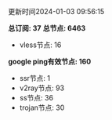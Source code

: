更新时间2024-01-03 09:56:15

**总订阅: 37**
**总节点: 6463**
- vless节点: 16

**google ping有效节点: 160**
- ssr节点: 1
- v2ray节点: 93
- ss节点: 36
- trojan节点: 30
